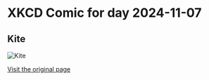 
# XKCD Comic for day 2024-11-07

## Kite

![Kite](https://imgs.xkcd.com/comics/kite.jpg "It's easy to regret your awkward conversations but hard to regret the ones you didn't have.")

[Visit the original page](https://xkcd.com/235/)
